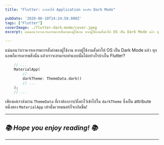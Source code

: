```yaml
---
title: "Flutter: การทำให้ Application รองรับ Dark Mode"

pubDate: '2020-06-10T14:24:58.000Z'
tags: ["Flutter"]
coverImage: ./flutter-dark-mode/cover.jpeg
excerpt: แน่นอนว่าเราควรเคารพการตั้งค่าของผู้ใช้งาน หากผู้ใช้งานตั้งค่าให้ OS เป็น Dark Mode แล้ว ทุกแอพก็ควรเคารพสิ่งนั้น แล้วเราจะสามารถทำแบบนั้นได้อย่างไรบ้างใน Flutter?

---
```


แน่นอนว่าเราควรเคารพการตั้งค่าของผู้ใช้งาน หากผู้ใช้งานตั้งค่าให้ OS เป็น Dark Mode แล้ว ทุกแอพก็ควรเคารพสิ่งนั้น แล้วเราจะสามารถทำแบบนั้นได้อย่างไรบ้างใน Flutter?

```dart
    // ...
    MaterialApp(
    	// ...
    	darkTheme: ThemeData.dark()
        // ...
    );
    // ...
```

เพียงแค่เราส่งผ่าน `ThemeData` ที่เราต้องการ/ตั้งค่าไว้เข้าไปใน `darkTheme` ซึ่งเป็น attribute หนึ่งของ `MaterialApp` เท่านั้นเวทมนตร์ก็จะเกิดขึ้น!

---

## *📚 Hope you enjoy reading! 📚*

---
